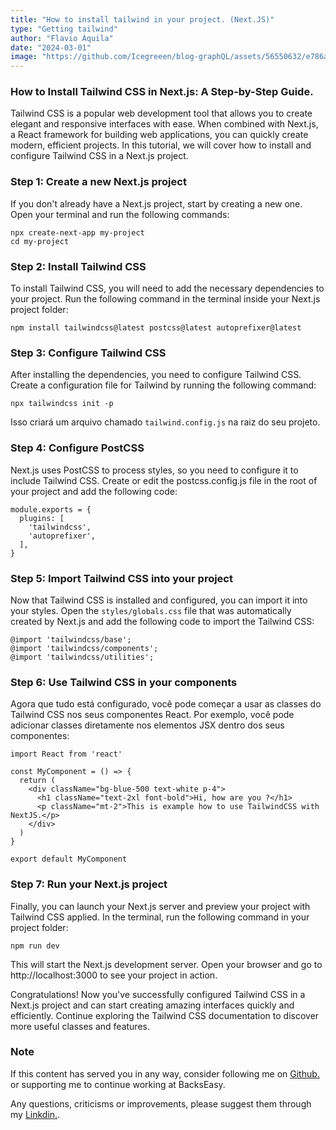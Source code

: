 ```yaml
---
title: "How to install tailwind in your project. (Next.JS)"
type: "Getting tailwind"
author: "Flavio Áquila"
date: "2024-03-01"
image: "https://github.com/Icegreeen/blog-graphQL/assets/56550632/e786aad0-2787-4ea8-84f9-b64a92c0575b"
---
```


### How to Install Tailwind CSS in Next.js: A Step-by-Step Guide.

Tailwind CSS is a popular web development tool that allows you to create elegant and responsive interfaces with ease. When combined with Next.js, a React framework for building web applications, you can quickly create modern, efficient projects. In this tutorial, we will cover how to install and configure Tailwind CSS in a Next.js project.

### Step 1: Create a new Next.js project

If you don't already have a Next.js project, start by creating a new one. Open your terminal and run the following commands:

```
npx create-next-app my-project
cd my-project
```

### Step 2: Install Tailwind CSS

To install Tailwind CSS, you will need to add the necessary dependencies to your project. Run the following command in the terminal inside your Next.js project folder:

```
npm install tailwindcss@latest postcss@latest autoprefixer@latest
```

### Step 3: Configure Tailwind CSS

After installing the dependencies, you need to configure Tailwind CSS. Create a configuration file for Tailwind by running the following command:

```
npx tailwindcss init -p

```

Isso criará um arquivo chamado `tailwind.config.js` na raiz do seu projeto.

### Step 4: Configure PostCSS

Next.js uses PostCSS to process styles, so you need to configure it to include Tailwind CSS. Create or edit the postcss.config.js file in the root of your project and add the following code:

```
module.exports = {
  plugins: [
    'tailwindcss',
    'autoprefixer',
  ],
}

```

### Step 5: Import Tailwind CSS into your project

Now that Tailwind CSS is installed and configured, you can import it into your styles. Open the `styles/globals.css` file that was automatically created by Next.js and add the following code to import the Tailwind CSS:

```
@import 'tailwindcss/base';
@import 'tailwindcss/components';
@import 'tailwindcss/utilities';

```

### Step 6: Use Tailwind CSS in your components

Agora que tudo está configurado, você pode começar a usar as classes do Tailwind CSS nos seus componentes React. Por exemplo, você pode adicionar classes diretamente nos elementos JSX dentro dos seus componentes:

```
import React from 'react'

const MyComponent = () => {
  return (
    <div className="bg-blue-500 text-white p-4">
      <h1 className="text-2xl font-bold">Hi, how are you ?</h1>
      <p className="mt-2">This is example how to use TailwindCSS with NextJS.</p>
    </div>
  )
}

export default MyComponent

```

### Step 7: Run your Next.js project

Finally, you can launch your Next.js server and preview your project with Tailwind CSS applied. In the terminal, run the following command in your project folder:

```
npm run dev
```

This will start the Next.js development server. Open your browser and go to http://localhost:3000 to see your project in action.

Congratulations! Now you've successfully configured Tailwind CSS in a Next.js project and can start creating amazing interfaces quickly and efficiently. Continue exploring the Tailwind CSS documentation to discover more useful classes and features.


### Note

If this content has served you in any way, consider following me on [Github.](https://github.com/Icegreeen) or supporting me to continue working at BacksEasy.

Any questions, criticisms or improvements, please suggest them through my [Linkdin.](https://www.linkedin.com/in/flavioaquila/).